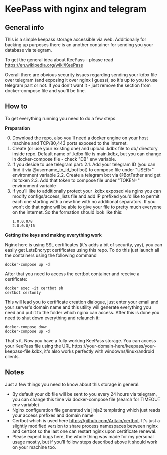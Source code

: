 # KeePass with nginx and telegram

## General info

This is a simple keepass storage accessible via web. Additionally for backing up purposes there is an another container for sending you your database via telegram.

To get the general idea about KeePass - please read https://en.wikipedia.org/wiki/KeePass

Overall there are obvious security issues regarding sending your kdbx file over telegram (and exposing it over nginx I guess), so it's up to you to use telegram part or not. If you don't want it - just remove the section from docker-compose file and you'll be fine.

## How to 

To get everything running you need to do a few steps.


**Preparation**

0. Download the repo, also you'll need a docker engine on your host machine and TCP/80,443 ports exposed to the internet.
1. Create (or use your existing one) and upload .kdbx file to db/ directory inside repo. Default name of .kdbx file is main.kdbx, but you can change in docker-compose file - check "DB" env variable.
2. If you deside to use telegram part:
2.1. Add your telegram ID (you can find it via @username_to_id_bot bot) to compose file under "USER=" environment variable
2.2. Create a telegram bot via @BotFather and get its token
2.3. Add that token to compose file under "TOKEN=" environment variable
3. If you'll like to additionally protect your .kdbx exposed via nginx you can modify configs/access_lists file and add IP prefixed you'd like to permit each one starting with a new line with no additional separators. If you won't do that nginx will be able to give your file to pretty much everyone on the internet. So the formation should look like this:
    ```
    1.0.0.0/8
    2.0.0.0/16
    ```


**Getting the keys and making everything work**

Nginx here is using SSL certificates (it's adds a bit of security, yay), you can easily get LetsEncrypt certificates using this repo. To do this just launch all the containers using the following command
```
docker-compose up -d
```
After that you need to access the certbot container and receive a certificate:
```
docker exec -it certbot sh
certbot certonly
```
This will lead you to certificate creation dialogue, just enter your email and your server's domain name and this utility will generate everything you need and put it to the folder which nginx can access.
After this is done you need to shut down everything and relaunch it:
```
docker-compose down
docker-compose up -d
```

That's it. Now you have a fully working KeePass storage. You can access your KeePass file using the URL https://your-domain-here/keepass/your-keepass-file.kdbx, it's also works perfectly with windowns/linux/android clients.

## Notes
Just a few things you need to know about this storage in general:
* By default your db file will be sent to you every 24 hours via telegram, you can change this time via docker-compose file (search for TIMEOUT env variable)
* Nginx configuration file generated via jinja2 templating which just reads your access prefixes and domain name
* Certbot which is used here https://github.com/Aritain/certbot. It's just a slightly modified version to share process namespaces between nginx and certbot so the last one can restart nginx upon certificate renewal.
* Please expect bugs here, the whole thing was made for my personal usage mostly, but if you'll follow steps described above it should work on your machine too.
